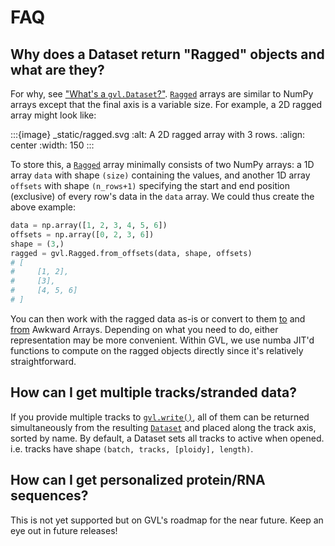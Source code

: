 # FAQ

## Why does a Dataset return "Ragged" objects and what are they?

For why, see ["What's a `gvl.Dataset`?"](dataset.md). [`Ragged`](api.md#genvarloader.Ragged) arrays are similar to NumPy arrays except that the final axis is a variable size. For example, a 2D ragged array might look like:

:::{image} _static/ragged.svg
:alt: A 2D ragged array with 3 rows.
:align: center
:width: 150
:::

To store this, a [`Ragged`](api.md#genvarloader.Ragged) array minimally consists of two NumPy arrays: a 1D array `data` with shape `(size)` containing the values, and another 1D array `offsets` with shape `(n_rows+1)` specifying the start and end position (exclusive) of every row's data in the `data` array. We could thus create the above example:

```python
data = np.array([1, 2, 3, 4, 5, 6])
offsets = np.array([0, 2, 3, 6])
shape = (3,)
ragged = gvl.Ragged.from_offsets(data, shape, offsets)
# [
#     [1, 2],
#     [3],
#     [4, 5, 6]
# ]
```

You can then work with the ragged data as-is or convert to them [to](api.md#genvarloader.Ragged.to_awkward) and [from](api.md#genvarloader.Ragged.from_awkward) Awkward Arrays. Depending on what you need to do, either representation may be more convenient. Within GVL, we use numba JIT'd functions to compute on the ragged objects directly since it's relatively straightforward.

## How can I get multiple tracks/stranded data?

If you provide multiple tracks to [`gvl.write()`](api.md#genvarloader.write), all of them can be returned simultaneously from the resulting [`Dataset`](api.md#genvarloader.Dataset) and placed along the track axis, sorted by name. By default, a Dataset sets all tracks to active when opened. i.e. tracks have shape `(batch, tracks, [ploidy], length)`.

## How can I get personalized protein/RNA sequences?

This is not yet supported but on GVL's roadmap for the near future. Keep an eye out in future releases!

<!-- Example of variable length regions

Example of spliced gvl.write() and enabling splicing

Example of SeqPro translate for RNA and AA -->
